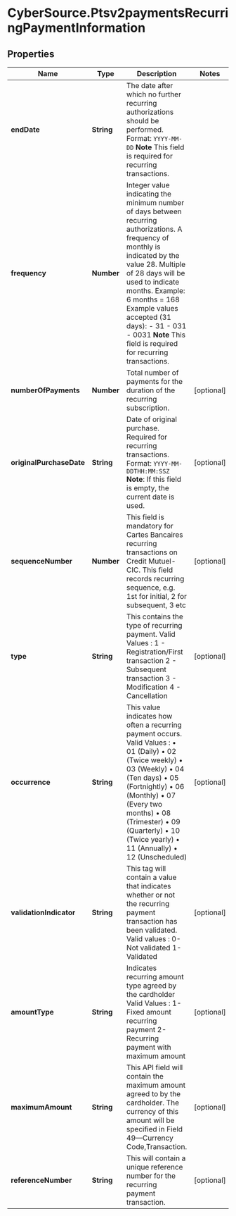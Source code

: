 # CyberSource.Ptsv2paymentsRecurringPaymentInformation

## Properties
Name | Type | Description | Notes
------------ | ------------- | ------------- | -------------
**endDate** | **String** | The date after which no further recurring authorizations should be performed. Format: `YYYY-MM-DD` **Note** This field is required for recurring transactions.  | 
**frequency** | **Number** | Integer value indicating the minimum number of days between recurring authorizations. A frequency of monthly is indicated by the value 28. Multiple of 28 days will be used to indicate months.  Example: 6 months = 168  Example values accepted (31 days): - 31 - 031 - 0031  **Note** This field is required for recurring transactions.  | 
**numberOfPayments** | **Number** | Total number of payments for the duration of the recurring subscription.  | [optional] 
**originalPurchaseDate** | **String** | Date of original purchase. Required for recurring transactions. Format: `YYYY-MM-DDTHH:MM:SSZ` **Note**: If this field is empty, the current date is used.  | [optional] 
**sequenceNumber** | **Number** | This field is mandatory for Cartes Bancaires recurring transactions on Credit Mutuel-CIC.       This field records recurring sequence, e.g. 1st for initial,  2 for subsequent, 3 etc  | [optional] 
**type** | **String** | This contains the type of recurring payment. Valid Values : 1 - Registration/First transaction 2 - Subsequent transaction 3 - Modification 4 - Cancellation  | [optional] 
**occurrence** | **String** | This value indicates how often a recurring payment occurs. Valid Values : • 01 (Daily) • 02 (Twice weekly) • 03 (Weekly) • 04 (Ten days) • 05 (Fortnightly) • 06 (Monthly) • 07 (Every two months) • 08 (Trimester) • 09 (Quarterly) • 10 (Twice yearly) • 11 (Annually) • 12 (Unscheduled)  | [optional] 
**validationIndicator** | **String** | This tag will contain a value that indicates whether or not the recurring payment transaction has been validated. Valid values : 0- Not validated 1- Validated  | [optional] 
**amountType** | **String** | Indicates recurring amount type agreed by the cardholder Valid Values : 1- Fixed amount recurring payment 2- Recurring payment with maximum amount  | [optional] 
**maximumAmount** | **String** | This API field will contain the maximum amount agreed to by the cardholder. The currency of this amount will be specified in Field 49—Currency Code,Transaction.  | [optional] 
**referenceNumber** | **String** | This will contain a unique reference number for the recurring payment transaction.  | [optional] 


